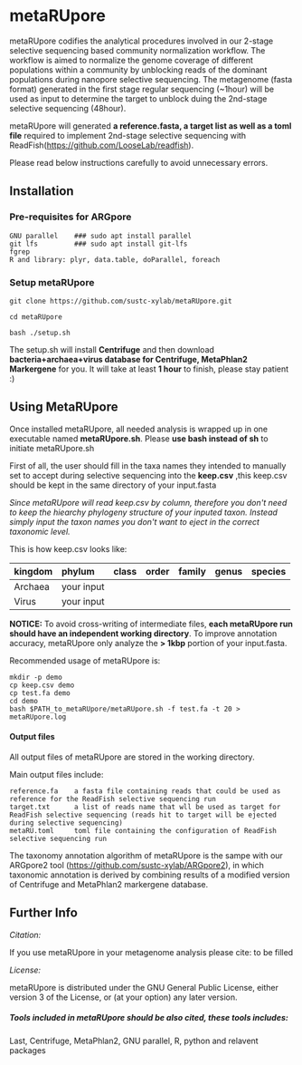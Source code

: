 # metaRUpore

metaRUpore codifies the analytical procedures involved in our
2-stage selective sequencing based community normalization workflow. The workflow is aimed to normalize the genome coverage of different populations within a community by unblocking reads of the dominant populations during nanopore selective sequencing. The metagenome (fasta format) generated in the first stage regular sequencing (~1hour) will be used as input to determine the target to unblock duing the 2nd-stage selective sequencing (48hour).  

metaRUpore will generated **a reference.fasta, a target list as well as a toml file** required to implement 2nd-stage selective sequencing with ReadFish(https://github.com/LooseLab/readfish).

Please read below instructions carefully to avoid unnecessary errors.

## Installation
### Pre-requisites for ARGpore

	GNU parallel	### sudo apt install parallel
	git lfs	        ### sudo apt install git-lfs
	fgrep
	R and library: plyr, data.table, doParallel, foreach


### Setup metaRUpore

	git clone https://github.com/sustc-xylab/metaRUpore.git

	cd metaRUpore

	bash ./setup.sh

The setup.sh will install **Centrifuge** and then download **bacteria+archaea+virus database for Centrifuge, MetaPhlan2 Markergene** for you. It will take at least **1 hour** to finish, please stay patient :)


## Using MetaRUpore
Once installed metaRUpore, all needed analysis is wrapped up in one executable named **metaRUpore.sh**. Please **use bash instead of sh** to initiate metaRUpore.sh

First of all, the user should fill in the taxa names they intended to manually set to accept during selective sequencing into the **keep.csv** ,this keep.csv should be kept in the same directory of your input.fasta

*Since metaRUpore will read keep.csv by column, therefore you don't need to keep the hiearchy phylogeny structure of your inputed taxon. Instead simply input the taxon names you don't want to eject in the correct taxonomic level.*

This is how keep.csv looks like:

| kingdom | phylum | class | order | family | genus | species|
|:--------|:-------|:------|:------|:-------|:------|:-------|
| Archaea |   your input   |
| Virus  |   your input   |


**NOTICE:**
	To avoid cross-writing of intermediate files, **each metaRUpore run should have an independent working directory**. To improve annotation accuracy, metaRUpore only analyze the **> 1kbp** portion of your input.fasta.

Recommended usage of metaRUpore is:

	mkdir -p demo
	cp keep.csv demo
	cp test.fa demo
	cd demo
	bash $PATH_to_metaRUpore/metaRUpore.sh -f test.fa -t 20 > metaRUpore.log



#### Output files
All output files of metaRUpore are stored in the working directory.

Main output files include:

	reference.fa    a fasta file containing reads that could be used as reference for the ReadFish selective sequencing run
    target.txt      a list of reads name that wll be used as target for ReadFish selective sequencing (reads hit to target will be ejected during selective sequencing)
    metaRU.toml     toml file containing the configuration of ReadFish selective sequencing run


The taxonomy annotation algorithm of metaRUpore is the sampe with our ARGpore2 tool (https://github.com/sustc-xylab/ARGpore2), in which taxonomic annotation is derived by combining results of a modified version of Centrifuge and MetaPhlan2 markergene database.

## Further Info

*Citation:*

If you use metaRUpore in your metagenome analysis please cite:
to be filled

*License:*

metaRUpore is distributed under the GNU General Public License, either version 3 of the License, or (at your option) any later version.

##### Tools included in metaRUpore should be also cited, these tools includes:

Last, Centrifuge, MetaPhlan2, GNU parallel, R, python and relavent packages
